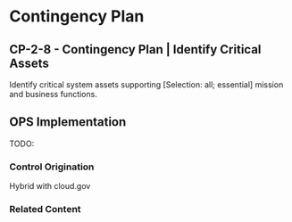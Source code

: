 # Contingency Plan
## CP-2-8 - Contingency Plan | Identify Critical Assets

Identify critical system assets supporting [Selection: all; essential] mission and business functions.

## OPS Implementation

TODO:

### Control Origination

Hybrid with cloud.gov

### Related Content
